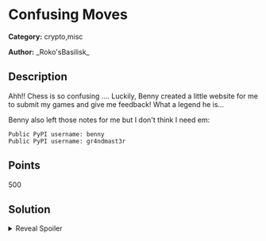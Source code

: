 # Confusing Moves
**Category:** crypto,misc

**Author:** \_Roko'sBasilisk\_

## Description

Ahh!! Chess is so confusing .... Luckily, Benny created a little website for me to submit my games and give me feedback! What a legend he is...  

Benny also left those notes for me but I don't think I need em:

```
Public PyPI username: benny
Public PyPI username: gr4ndmast3r
```
## Points
500

## Solution

<details>
 <summary>Reveal Spoiler</summary>

This challenge combines cracking a Linear Congruential Generator and applying dependency confusion on Python packages.

The steps for the solution are as follows:

1. Participants must register and try to submit anything in the PGN parser form so that they can then incpect the logs. The exposed `pip install` command, leaks the hosts of two PyPI servers and it seems that the primary one is a public one and the secondary one is a private one. Since the package is not found in the public one, it is fetched and installed from the private one. However, if the package was to be found in the public one, it would have been prioritized over the private one. This makes it vulnerable to dependency confusion. At this point participants should try to find waays of uploading the same package in the public PyPI index. (Note that credentials for publishing packages to the public one are provided in the challenges description). 

2. Still paying close attention to the logs it is apparent that the package names are randomized for every submission. Therefore, even though participants have access to publish packages in the Public PyPI index, it is necessary to predict the next package name in line to achieve dependency confusion. For that purpose, they need to inspect the source code of the parser page, in order to find some commented out notes left to Benny. In those notes the source code of the LCG is exposed which gives an insight as to how the generator works. In addition it is being referred to as "package name generator" which hints that this procedure is used for generating python package names.

3. Since now it's known that the package names are generated using a LCG, it is possible to predict the next package name by replicating the state of the LCG using the guide presented [here](https://tailcall.net/blog/cracking-randomness-lcgs/). There are also some minor changes that need to be made in order to have a reliable cracker. See the provided cracker in [solve.py](./solution/solve.py). To gather a sequence of previous states from the generator participants must submit at least 6 games and extract the generated package name from the logs. Each package name maps to an LCG state. 

4. The final part of this exploit, participants must craft a malicious python package and upload it to the public PyPI index using the next name predicted from the LCG. This should be done in incremental steps because they don't have knowledge about the inner workings of the original package. Just overriding the package for the first time will reveal an error in the logs `'pgn' module not found`. This hint indicates that the package must contain a `pgn` module. With the creation of `pgn` module participants achieve arbitrary python code execution to the server. Yet, in order to receive the response from the executed payload, we can use Flask's request decorators and just make sure that whatever the response is, we modify the output to include the result from the package's payload. A template for such python package is provided in the [package_template](./solution/package_template) folder.

For instance:
```python
import os

from flask import current_app

@current_app.after_request
def flag_printer(response):
    # we have a response to manipulate. Add flag in the response
    response.set_data(os.popen("cat /root/flag.txt").read())
    return response
```

Note that the flag path is also unknown is participants may use 2-3 more requests to find out where the flag is.

5. After crafting the maliciouspackage, it must be uploaded to the public PyPI index and at this point the next PGN game submission will reveal the results of your payload and of course the flag. 

A scripted solution that cracks the LCG, creates the package and uploads it to PyPI is provided in [solve.py](./solution.solve.py)

</details>